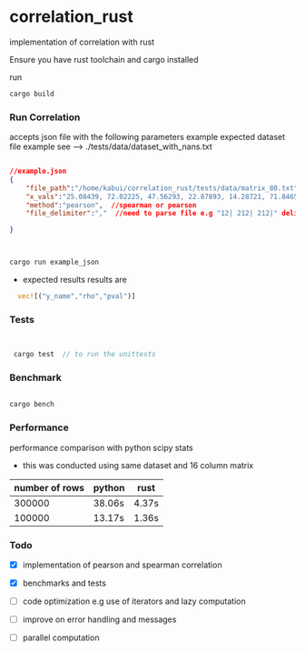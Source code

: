 # correlation_rust
implementation of correlation with rust


Ensure you have rust toolchain  and cargo installed

run 


``` rust
cargo build


```

### Run Correlation

accepts json file with the following parameters
example 
expected dataset file example see --> ./tests/data/dataset_with_nans.txt
``` json

//example.json
{
    "file_path":"/home/kabui/correlation_rust/tests/data/matrix_80.txt", //dataset path
    "x_vals":"25.08439, 72.02225, 47.56293, 22.87893, 14.28721, 71.84655, 87.81991, 84.86824, 6.72478, 5.72373, 73.47078, 63.74703", //x-vals primary values
    "method":"pearson",  //spearman or pearson
    "file_delimiter":","  //need to parse file e.g "12| 212| 212|" delimiter=|

}

```

``` rust 


cargo run example_json


```
- expected results results are 

 ``` rust
   vec![("y_name","rho","pval")]

```


### Tests


``` rust


 cargo test  // to run the unittests


```


### Benchmark

``` rust

cargo bench

```

### Performance

performance comparison with python scipy stats
 

- this was conducted using same dataset and 16 column matrix




| number of rows      | python | rust |
| ----------- | ----------- | ---------|
| 300000      | 38.06s     |   4.37s      |
|100000   | 13.17s         |    1.36s   |               





### Todo


- [x] implementation of pearson and spearman correlation

- [x] benchmarks and tests

- [ ] code optimization e.g use of iterators and lazy computation

- [ ] improve on error handling and messages

- [ ] parallel computation



